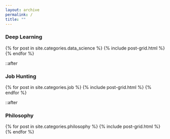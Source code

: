 ```yaml
---
layout: archive
permalink: /
title: ""
---
```


<div class="tiles">
  <h3>Deep Learning</h3>
    {% for post in site.categories.data_science %}
      {% include post-grid.html %}
    {% endfor %}
</div>

::after

<div>
  <h3>Job Hunting</h3>
    {% for post in site.categories.job %}
      {% include post-grid.html %}
    {% endfor %}
</div>

::after

<div>
  <h3>Philosophy</h3>
    {% for post in site.categories.philosophy %}
      {% include post-grid.html %}
    {% endfor %}
</div>

